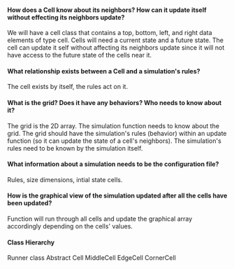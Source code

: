 #### How does a Cell know about its neighbors? How can it update itself without effecting its neighbors update?

We will have a cell class that contains a top, bottom, left, and right data elements of type cell.
Cells will need a current state and a future state.
The cell can update it self without affecting its neighbors update since it will not have access to the future state of the cells near it.

#### What relationship exists between a Cell and a simulation's rules?

The cell exists by itself, the rules act on it.

#### What is the grid? Does it have any behaviors? Who needs to know about it?

The grid is the 2D array. The simulation function needs to know about the grid. 
The grid should have the simulation's rules (behavior) within an update function (so it can update the state of a cell's neighbors).
The simulation's rules need to be known by the simulation itself.

#### What information about a simulation needs to be the configuration file?
Rules, size dimensions, intial state cells.

#### How is the graphical view of the simulation updated after all the cells have been updated?
Function will run through all cells and update the graphical array accordingly depending on the cells' values.


#### Class Hierarchy
Runner class
Abstract Cell
    MiddleCell
    EdgeCell
    CornerCell
